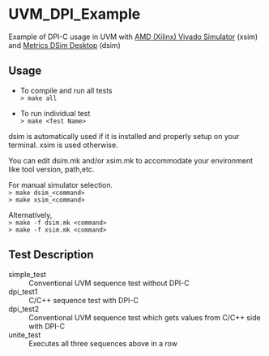 # UVM_DPI_Example
Example of DPI-C usage in UVM with [AMD (Xilinx) Vivado Simulator](https://www.xilinx.com/support/download/index.html/content/xilinx/en/downloadNav/vivado-design-tools.html) (xsim) and [Metrics DSim Desktop](https://www.metrics.ca/) (dsim)

## Usage
* To compile and run all tests<BR>
```> make all```

* To run individual test<BR>
```> make <Test Name>```

dsim is automatically used if it is installed and properly setup on your terminal. xsim is used otherwise.

You can edit dsim.mk and/or xsim.mk to accommodate your environment like tool version, path,etc.

For manual simulator selection.<BR>
```> make dsim_<command>```<BR>
```> make xsim_<command>```<BR>

Alternatively,<BR>
```> make -f dsim.mk <command>```<BR>
```> make -f xsim.mk <command>```<BR>
  
## Test Description
<dl>
<dt>simple_test</dt>  <dd>Conventional UVM sequence test without DPI-C</dd>
<dt>dpi_test1</dt>    <dd>C/C++ sequence test with DPI-C</dd>
<dt>dpi_test2</dt>    <dd>Conventional UVM sequence test which gets values from C/C++ side with DPI-C</dd>
<dt>unite_test</dt>   <dd>Executes all three sequences above in a row</dd>
</dl>
